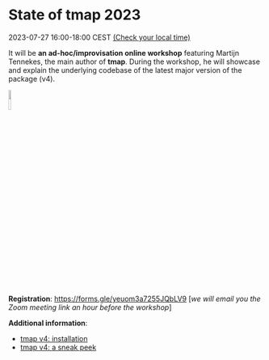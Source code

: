 # State of tmap 2023

2023-07-27 16:00-18:00 CEST [(Check your local time)](http://www.worldtimebuddy.com/event?lid=3088171,2759794,2644688,5128581,5368361,1850147,2158177&h=3088171&sts=28173480&sln=16-18&a=show&euid=b1b29ee5-6248-2e54-8972-205b335dcf64)

It will be **an ad-hoc/improvisation online workshop** featuring Martijn Tennekes, the main author of **tmap**.
During the workshop, he will showcase and explain the underlying codebase of the latest major version of the package (v4).

<img src="https://user-images.githubusercontent.com/3457131/78889069-479c5480-7a63-11ea-9d76-e8a0acc55c3f.png" width=10% height=10%>

**Registration**: https://forms.gle/yeuom3a7255JQbLV9 [*we will email you the Zoom meeting link an hour before the workshop*]

**Additional information**:

- [tmap v4: installation](https://github.com/r-tmap/tmap#development-major-update)
- [tmap v4: a sneak peek](https://mtennekes.github.io/tmap4/index.html)
